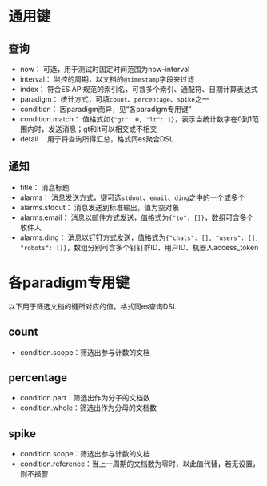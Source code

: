 # 通用键

## 查询

* now： 可选，用于测试时固定时间范围为now-interval
* interval： 监控的周期，以文档的`@timestamp`字段来过滤
* index： 符合ES API规范的索引名，可含多个索引、通配符、日期计算表达式
* paradigm： 统计方式，可填`count`、`percentage`、`spike`之一
* condition： 因paradigm而异，见“各paradigm专用键”
* condition.match： 值格式如`{"gt": 0, "lt": 1}`，表示当统计数字在0到1范围内时，发送消息；gt和lt可以相交或不相交
* detail： 用于将查询所得汇总，格式同es聚合DSL

## 通知

* title： 消息标题
* alarms： 消息发送方式，键可选`stdout`、`email`、`ding`之中的一个或多个
* alarms.stdout： 消息发送到标准输出，值为空对象
* alarms.email： 消息以邮件方式发送，值格式为`{"to": []}`，数组可含多个收件人
* alarms.ding： 消息以钉钉方式发送，值格式为`{"chats": [], "users": [], "robots": []}`，数组分别可含多个钉钉群ID、用户ID、机器人access_token

# 各paradigm专用键

以下用于筛选文档的键所对应的值，格式同es查询DSL

## count

* condition.scope：筛选出参与计数的文档
  
## percentage

* condition.part：筛选出作为分子的文档数
* condition.whole：筛选出作为分母的文档数

## spike

* condition.scope：筛选出参与计数的文档
* condition.reference：当上一周期的文档数为零时，以此值代替，若无设置，则不报警
